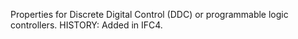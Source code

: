 Properties for Discrete Digital Control (DDC) or programmable logic controllers.  HISTORY: Added in IFC4.